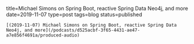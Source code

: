 
title=Michael Simons on Spring Boot, reactive Spring Data Neo4j, and more
date=2019-11-07
type=post
tags=blog
status=published
~~~~~~
[(2019-11-07) Michael Simons on Spring Boot, reactive Spring Data Neo4j, and more](/podcasts/d525acbf-3f65-4431-ae47-a7e856f4691a/produced-audio) 
            